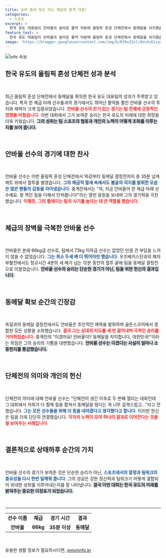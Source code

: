 ```yaml
---
title: 승부 동네 유도 아닌 체급의 충격 대결!
categories:
  - 스포츠
excerpt: >
  한국 유도 대표팀이 안바울의 놀라운 활약 덕분에 올림픽 혼성 단체전에서 동메달을 차지했습니다. 체급 차이를 극복하며 혈투를 벌인 그의 초인적인 체력이 감동을 자아냈습니다.
feature_text: >
  한국 유도 대표팀이 안바울의 놀라운 활약 덕분에 올림픽 혼성 단체전에서 동메달을 차지했습니다. 체급 차이를 극복하며 혈투를 벌인 그의 초인적인 체력이 감동을 자아냈습니다.
image: 'https://blogger.googleusercontent.com/img/b/R29vZ2xl/AVvXsEixyZcFfHzMRdzZMjFBmAUKJYCLCGyLL1o632UiGVXcaFdKo_bkvkuCioo0uUKlGfBVcT3P84aROyZIXSBEx3Aw5nCQ3pTgDom1WDC4m8eifvWiAmWEEVb4x6G_l8C0QH225ldMjyaFvpxGEBGNO37VmDTDMHGhJPq73UglMfDca1-0aw/s1600/blogspot.png'
---
```


<p><img src="https://blogger.googleusercontent.com/img/b/R29vZ2xl/AVvXsEixyZcFfHzMRdzZMjFBmAUKJYCLCGyLL1o632UiGVXcaFdKo_bkvkuCioo0uUKlGfBVcT3P84aROyZIXSBEx3Aw5nCQ3pTgDom1WDC4m8eifvWiAmWEEVb4x6G_l8C0QH225ldMjyaFvpxGEBGNO37VmDTDMHGhJPq73UglMfDca1-0aw/s1600/blogspot.png" alt="info 속보" /></p>

<h2 data-ke-size="size26">한국 유도의 올림픽 혼성 단체전 성과 분석</h2>

<p data-ke-size="size16">&nbsp;</p>

<p>최근 올림픽 혼성 단체전에서 동메달을 획득한 한국 유도 대표팀의 성과가 주목받고 있습니다. 특히 한 체급 아래 선수들과의 경기에서도 뛰어난 활약을 펼친 안바울 선수의 투지와 체력이 크게 입증되었습니다. <b><span style="color: #ee2323;">안바울 선수의 끈기 있는 경기는 팀 전체에 긍정적인 영향을 미쳤습니다.</span></b> 이번 대회에서 그가 보여준 승리는 한국 유도의 미래에 대한 희망을 더욱 키웠습니다. <b><span style="background-color: #21538527;">그의 성취는 팀 스포츠의 협동과 개인의 노력이 어떻게 조화를 이루는지를 보여 줍니다.</span></b></p>

<p data-ke-size="size16">&nbsp;</p>

<h2 data-ke-size="size26">안바울 선수의 경기에 대한 찬사</h2>

<p data-ke-size="size16">&nbsp;</p>

<p>안바울 선수는 이번 올림픽 혼성 단체전에서 16강부터 동메달 결정전까지 총 35분 넘게 매트 위에서 혈투를 벌였습니다. <b><span style="color: #1a5490;">그의 체급적 열세 속에서도 불굴의 의지를 발휘한 모습은 많은 팬들의 감동을 자아냈습니다.</span></b> 중계진에서는 "자, 지금 안바울이 한 체급 아래 선수예요. 젖 먹던 힘을 다해서 던져봅니다!"라는 열띤 응원을 보내며 그의 경기력을 극찬했습니다. <b><span style="color: #ee2323;">이렇듯, 그의 플레이는 팀의 사기를 높이는 데 큰 역할을 했습니다.</span></b></p>

<p data-ke-size="size16">&nbsp;</p>

<h2 data-ke-size="size26">체급의 장벽을 극복한 안바울 선수</h2>

<p data-ke-size="size16">&nbsp;</p>

<p>안바울은 본래 66kg급 선수로, 팀에서 73kg 이하급 선수는 없었던 만큼 큰 부담을 느끼지 않을 수 없었습니다. <b><span style="color: #1a5490;">그는 최소 두세 배 더 뛰어야만 했습니다.</span></b> 우즈베키스탄과의 패자부활전에서도 정규시간 4분의 세 배가 넘는 12분 동안의 혈투 끝에 팀을 동메달 결정전으로 이끌었습니다. <b><span style="background-color: #21538527;">안바울 선수의 승리는 단순한 경기가 아닌, 팀을 위한 헌신의 결과입니다.</span></b></p>

<p data-ke-size="size16">&nbsp;</p>

<h2 data-ke-size="size26">동메달 확보 순간의 긴장감</h2>

<p data-ke-size="size16">&nbsp;</p>

<p>독일과의 동메달 결정전에서도 안바울은 초인적인 체력을 발휘하며 골든스코어에서 경합한 모든 상황을 소화했습니다. <b><span style="color: #ee2323;">결국 그는 상대의 지도를 세 번 끌어내며 극적인 승리를 거머쥐었습니다.</span></b> 중계진의 "이겼어요! 안바울이!! 동메달을 차지합니다, 대한민국!"이라는 외침은 그의 승리의 기쁨을 대변했습니다. <b><span style="background-color: #21538527;">안바울 선수는 이겼다는 사실이 얼마나 소중한지를 통감했습니다.</span></b></p>

<p data-ke-size="size16">&nbsp;</p>

<h2 data-ke-size="size26">단체전의 의미와 개인의 헌신</h2>

<p data-ke-size="size16">&nbsp;</p>

<p>단체전의 의미에 대해 안바울 선수는 "단체전이 생긴 이후로 두 번째 열리는 대회인데 그 대회에서 저희가 다 함께 힘을 합쳐서 동메달을 땄다는 게 너무 감격스럽고…"라고 전했습니다. <b><span style="color: #1a5490;">그는 모든 선수들을 위해 더 힘을 내야겠다고 생각했다고 합니다.</span></b> 이러한 헌신은 팀을 더욱 단단히 연결했습니다. <b><span style="color: #ee2323;">각자의 노력이 모여 하나의 결과로 이어진다는 것을 잘 보여주는 사례입니다.</span></b></p>

<p data-ke-size="size16">&nbsp;</p>

<h2 data-ke-size="size26">결론적으로 상태하후 순간의 가치</h2>

<p data-ke-size="size16">&nbsp;</p>

<p>안바울 선수의 경기가 보여준 것은 단순한 승리가 아닌, <b><span style="color: #1a5490;">스포츠에서의 열정과 팀워크의 중요성을 다시 한번 일깨워 줍니다.</span></b> 그의 성공은 강한 정신력과 팀워크가 어떻게 결합되어 위대한 성취를 이루어내는지를 잘 나타냅니다. <b><span style="background-color: #21538527;">결국 이번 대회는 한국 유도의 미래를 밝혀주는 중요한 이정표가 되었습니다.</span></b></p>

<p data-ke-size="size16">&nbsp;</p>

<hr>

<table style="width: 100%;">
    <tr>
        <td style="text-align: center; height: 17px;"><b>선수 이름</b></td>
        <td style="text-align: center; height: 17px;"><b>체급</b></td>
        <td style="text-align: center; height: 17px;"><b>경기 시간</b></td>
        <td style="text-align: center; height: 17px;"><b>결과</b></td>
    </tr>
    <tr>
        <td style="text-align: center; height: 17px;"><b>안바울</b></td>
        <td style="text-align: center; height: 17px;"><b>66kg</b></td>
        <td style="text-align: center; height: 17px;"><b>35분 이상</b></td>
        <td style="text-align: center; height: 17px;"><b>동메달</b></td>
    </tr>
</table>

<p data-ke-size="size16">&nbsp;</p>
유용한 생활 정보가 필요하시다면, <a href="https://onioninfo.kr" rel="dofollow">onioninfo.kr</a>


